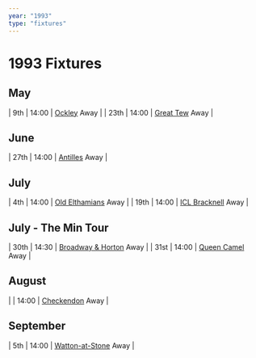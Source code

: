 ```yaml
---
year: "1993"
type: "fixtures"
---
```


# 1993 Fixtures

## May

| 9th | 14:00 | [Ockley](/1993/ockley) Away |
| 23th | 14:00 | [Great Tew](/1993/great-tew) Away |

## June

| 27th | 14:00 | [Antilles](/1993/antilles) Away |

## July

| 4th | 14:00 | [Old Elthamians](/1993/old-elthamians) Away |
| 19th | 14:00 | [ICL Bracknell](/1993/icl-bracknell) Away |

## July - The Min Tour

| 30th | 14:30 | [Broadway & Horton](/1993/broadway-and-horton) Away |
| 31st | 14:00 | [Queen Camel](/1993/queen-camel) Away |

## August

|  | 14:00 | [Checkendon](/1993/checkendon) Away | 

## September

| 5th | 14:00 | [Watton-at-Stone](/1993/watton-at-stone) Away |